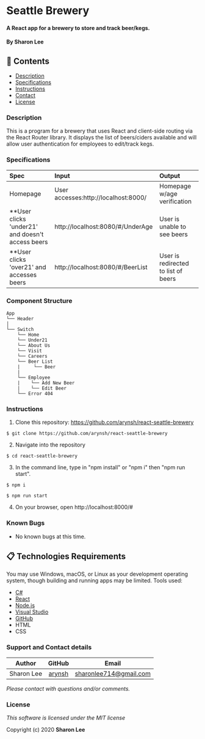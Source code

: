 # Seattle Brewery
#### A React app for a brewery to store and track beer/kegs. 

#### By **Sharon Lee**
## 🎉 Contents

- [Description](#-description)
- [Specifications](#-specifications)
- [Instructions](#-instructions)
- [Contact](#-contact)
- [License](#-license)

### Description
This is a program for a brewery that uses React and client-side routing via the React Router library. It displays the list of beers/ciders available and will allow user authentication for employees to edit/track kegs.

### Specifications
| Spec | Input | Output |
| :-------------     | :------------ | :------------- |
| Homepage | User accesses:http://localhost:8000/| Homepage w/age verification |
| **User clicks 'under21' and doesn't access beers| http://localhost:8080/#/UnderAge | User is unable to see beers |
| **User clicks 'over21' and accesses beers | http://localhost:8080/#/BeerList |  User is redirected to list of beers |

### Component Structure
```
App
└── Header     
│       
└── Switch
    └── Home
    └── Under21
    └── About Us
    └── Visit
    └── Careers
    └── Beer List
    |     └── Beer
    |    
    └── Employee        
    |    └── Add New Beer
    |    └── Edit Beer
    └── Error 404
```

### Instructions

1. Clone this repository: https://github.com/arynsh/react-seattle-brewery
```
$ git clone https://github.com/arynsh/react-seattle-brewery
```
2. Navigate into the repository
```
$ cd react-seattle-brewery
```
3. In the command line, type in "npm install" or "npm i" then "npm run start".
```
$ npm i
```
```
$ npm run start
```
4. On your browser, open http://localhost:8000/#


### Known Bugs
* No known bugs at this time.

## 📋 Technologies Requirements
 You may use Windows, macOS, or Linux as your development operating system, though building and running apps may be limited.
 Tools used:  
* [C#](https://docs.microsoft.com/en-us/dotnet/csharp/)
* [React](https://reactjs.org/)
* [Node.js](https://nodejs.org/en/)
* [Visual Studio](https://www.visualstudiocommunity.com)
* [GitHub](https://www.github.com)
* HTML
* CSS
 
### Support and Contact details
| Author | GitHub | Email |
|--------|:------:|:-----:|
Sharon Lee| [arynsh](https://github.com/arynsh) |  [sharonlee714@gmail.com](mailto:sharonlee714@gmail.com) 

_Please contact with questions and/or comments._

### License

*This software is licensed under the MIT license*

Copyright (c) 2020 **Sharon Lee**